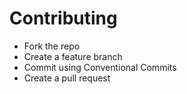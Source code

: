 # Contributing
- Fork the repo
- Create a feature branch
- Commit using Conventional Commits
- Create a pull request

